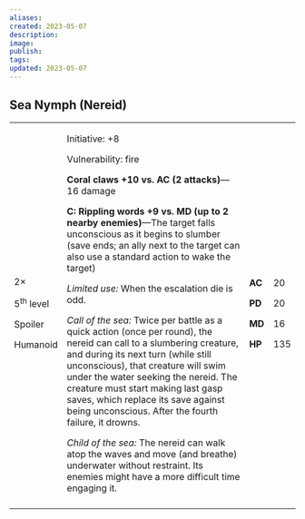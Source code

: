 ```yaml
---
aliases: 
created: 2023-05-07
description: 
image: 
publish: 
tags: 
updated: 2023-05-07
---
```


## Sea Nymph (Nereid)

<table>
<colgroup>
<col style="width: 16%" />
<col style="width: 71%" />
<col style="width: 5%" />
<col style="width: 6%" />
</colgroup>
<tbody>
<tr class="odd">
<td><p>2×</p>
<p>5<sup>th</sup> level</p>
<p>Spoiler</p>
<p>Humanoid</p></td>
<td><p>Initiative: +8</p>
<p>Vulnerability: fire</p>
<p><strong>Coral claws +10 vs. AC (2 attacks)</strong>—16 damage</p>
<p><strong>C: Rippling words +9 vs. MD (up to 2 nearby
enemies)</strong>—The target falls unconscious as it begins to slumber
(save ends; an ally next to the target can also use a standard action to
wake the target)</p>
<p><em>Limited use:</em> When the escalation die is odd.</p>
<p><em>Call of the sea:</em> Twice per battle as a quick action (once
per round), the nereid can call to a slumbering creature, and during its
next turn (while still unconscious), that creature will swim under the
water seeking the nereid. The creature must start making last gasp
saves, which replace its save against being unconscious. After the
fourth failure, it drowns.</p>
<p><em>Child of the sea:</em> The nereid can walk atop the waves and
move (and breathe) underwater without restraint. Its enemies might have
a more difficult time engaging it.</p></td>
<td><p><strong>AC</strong></p>
<p><strong>PD</strong></p>
<p><strong>MD</strong></p>
<p><strong>HP</strong></p></td>
<td><p>20</p>
<p>20</p>
<p>16</p>
<p>135</p></td>
</tr>
<tr class="even">
<td></td>
<td></td>
<td></td>
<td></td>
</tr>
</tbody>
</table>

